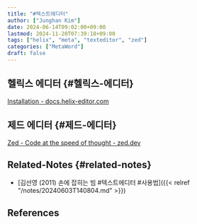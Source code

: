 ```yaml
---
title: "#텍스트에디터"
author: ["Junghan Kim"]
date: 2024-06-14T09:02:00+09:00
lastmod: 2024-11-20T07:39:18+09:00
tags: ["helix", "meta", "texteditor", "zed"]
categories: ["MetaWord"]
draft: false
---
```


## 헬릭스 에디터 {#헬릭스-에디터}

[Installation - docs.helix-editor.com](https://docs.helix-editor.com/install.html#ubuntu)


## 제드 에디터 {#제드-에디터}

[Zed - Code at the speed of thought - zed.dev](https://zed.dev/)


## Related-Notes {#related-notes}

-   [김선영 (2011) 손에 잡히는 빔 #텍스트에디터 #사용법]({{< relref "/notes/20240603T140804.md" >}})

## References

<style>.csl-entry{text-indent: -1.5em; margin-left: 1.5em;}</style><div class="csl-bib-body">
</div>
